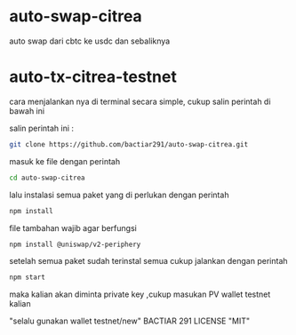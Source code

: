 # auto-swap-citrea
auto swap dari cbtc ke usdc dan sebaliknya 
# auto-tx-citrea-testnet
cara menjalankan nya di terminal secara simple, cukup salin perintah di bawah ini 


salin perintah ini :
```bash
git clone https://github.com/bactiar291/auto-swap-citrea.git
```
masuk ke file dengan perintah 
```bash
cd auto-swap-citrea
```
lalu instalasi semua paket yang di perlukan dengan perintah
```bash
npm install
```
file tambahan wajib agar berfungsi 
```bash
npm install @uniswap/v2-periphery
```
setelah semua paket sudah terinstal semua cukup
jalankan dengan perintah 
```bash
npm start
```
maka kalian akan diminta private key ,cukup masukan PV wallet testnet kalian

"selalu gunakan wallet testnet/new" 
BACTIAR 291
LICENSE "MIT"

